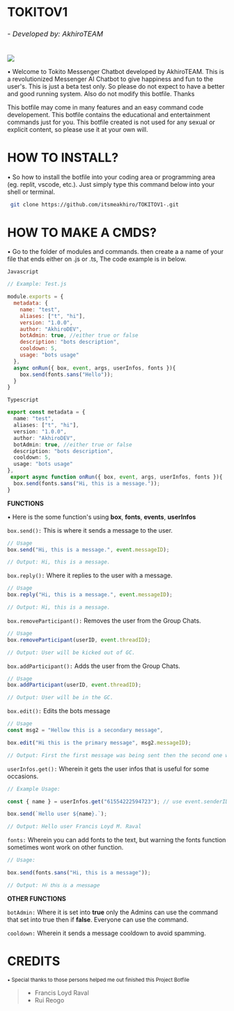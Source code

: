<h1>TOKITOV1<sub><sub><sub><h6>- Developed by: AkhiroTEAM</h6></sub></sub></h1>

<img align="center" src="https://i.imgur.com/kNlbCcr.gif"/>

<p>• Welcome to Tokito Messenger Chatbot developed by AkhiroTEAM. This is a revolutionized Messenger AI Chatbot to give happiness and fun to the user's. This is just a beta test only. So please do not expect to have a better and good running system. Also do not modify this botfile. Thanks</p>

<p> This botfile may come in many features and an easy command code developement. This botfile contains the educational and entertainment commands just for you. This botfile created is not used for any sexual or explicit content, so please use it at your own will.</p>

<h1>HOW TO INSTALL?</h1>

<p>• So how to install the botfile into your coding area or programming area (eg. replit, vscode, etc.). Just simply type this command below into your shell or terminal.</p>

```bash
 git clone https://github.com/itsmeakhiro/TOKITOV1-.git
```

<h1>HOW TO MAKE A CMDS?</h1>

<p>• Go to the folder of modules and commands. then create a a name of your file that ends either on .js or .ts, The code example is in below.</p>

``Javascript``
```js
// Example: Test.js

module.exports = {
  metadata: {
    name: "test",
    aliases: ["t", "hi"],
    version: "1.0.0",
    author: "AkhiroDEV",
    botAdmin: true, //either true or false
    description: "bots description",
    cooldown: 5,
    usage: "bots usage"
  },
  async onRun({ box, event, args, userInfos, fonts }){
    box.send(fonts.sans("Hello"));
  }
}
```

``Typescript``
```ts
export const metadata = {
  name: "test",
  aliases: ["t", "hi"],
  version: "1.0.0",
  author: "AkhiroDEV",
  botAdmin: true, //either true or false
  description: "bots description",
  cooldown: 5,
  usage: "bots usage"
},
 export async function onRun({ box, event, args, userInfos, fonts }){
  box.send(fonts.sans("Hi, this is a message."));
}
```

**FUNCTIONS**

• Here is the some function's using **box**, **fonts**, **events**, **userInfos**

``box.send():`` This is where it sends a message to the user.

```javascript
// Usage
box.send("Hi, this is a message.", event.messageID);

// Output: Hi, this is a message.
```

``box.reply():`` Where it replies to the user with a message.

```javascript
// Usage
box.reply("Hi, this is a message.", event.messageID);

// Output: Hi, this is a message.
```

``box.removeParticipant():`` Removes the user from the Group Chats.

```javascript
// Usage
box.removeParticipant(userID, event.threadID);

// Output: User will be kicked out of GC.
```

``box.addParticipant():`` Adds the user from the Group Chats.

```js
// Usage
box.addParticipant(userID, event.threadID);

// Output: User will be in the GC.
```

``box.edit():`` Edits the bots message

```js
// Usage
const msg2 = "Hellow this is a secondary message",

box.edit("Hi this is the primary message", msg2.messageID);

// Output: First the first message was being sent then the second one will sent, you may also use the setTimeout to add a delay.
```

``userInfos.get():`` Wherein it gets the user infos that is useful for some occasions.

```js
// Example Usage:

const { name } = userInfos.get("61554222594723"); // use event.senderID here

box.send(`Hello user ${name}.`);

// Output: Hello user Francis Loyd M. Raval
```

``fonts:`` Wherein you can add fonts to the text, but warning the fonts function sometimes wont work on other function.

```js
// Usage:

box.send(fonts.sans("Hi, this is a message"));

// Output: 𝖧𝗂 𝗍𝗁𝗂𝗌 𝗂𝗌 𝖺 𝗆𝖾𝗌𝗌𝖺𝗀𝖾
```

**OTHER FUNCTIONS**

``botAdmin:`` Where it is set into **true** only the Admins can use the command that set into true then if **false**. Everyone can use the command.

``cooldown:`` Wherein it sends a message cooldown to avoid spamming.

<h1>CREDITS</h1>
<sub><p>• Special thanks to those persons helped me out finished this Project Botfile</p></sub>

> - Francis Loyd Raval
> - Rui Reogo